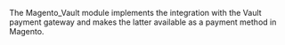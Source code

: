 The Magento_Vault module implements the integration with the Vault payment gateway and makes the latter available as a payment method in Magento.
